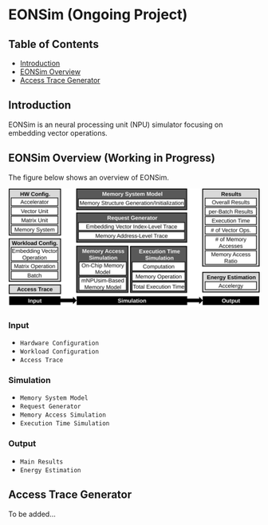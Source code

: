 # EONSim \(Ongoing Project)

## Table of Contents
- [Introduction](#introduction)
- [EONSim Overview](#eonsim-overview-working-in-progress)
- [Access Trace Generator](#access-trace-generator)

## Introduction
EONSim is an neural processing unit (NPU) simulator focusing on embedding vector operations.


## EONSim Overview (Working in Progress)
The figure below shows an overview of EONSim.

<p align="center">
    <img src="github_figures/eonsim_overview.svg" width="700"/>
</p>  

### Input
- `Hardware Configuration` 
- `Workload Configuration`
- `Access Trace`

### Simulation
- `Memory System Model`
- `Request Generator`
- `Memory Access Simulation`
- `Execution Time Simulation`

### Output
- `Main Results`
- `Energy Estimation`


## Access Trace Generator
To be added...  